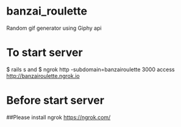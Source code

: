 # banzai_roulette
Random gif generator using Giphy api

# To start server
$ rails s
and
$ ngrok http -subdomain=banzairoulette 3000
access http://banzairoulette.ngrok.io

# Before start server
##Please install ngrok
https://ngrok.com/

